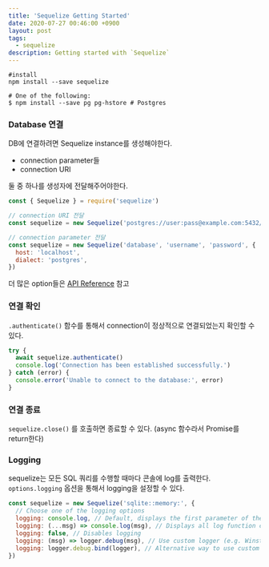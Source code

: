 ```yaml
---
title: 'Sequelize Getting Started'
date: 2020-07-27 00:46:00 +0900
layout: post
tags:
  - sequelize
description: Getting started with `Sequelize`
---
```


```shell
#install
npm install --save sequelize

# One of the following:
$ npm install --save pg pg-hstore # Postgres
```

### Database 연결

DB에 연결하려면 Sequelize instance를 생성해야한다.

- connection parameter들
- connection URI

둘 중 하나를 생성자에 전달해주어야한다.

```javascript
const { Sequelize } = require('sequelize')

// connection URI 전달
const sequelize = new Sequelize('postgres://user:pass@example.com:5432/dbname')

// connection parameter 전달
const sequelize = new Sequelize('database', 'username', 'password', {
  host: 'localhost',
  dialect: 'postgres',
})
```

더 많은 option들은 [API Reference](https://sequelize.org/master/class/lib/sequelize.js~Sequelize.html#instance-constructor-constructor) 참고

### 연결 확인

`.authenticate()` 함수를 통해서 connection이 정상적으로 연결되었는지 확인할 수 있다.

```javascript
try {
  await sequelize.authenticate()
  console.log('Connection has been established successfully.')
} catch (error) {
  console.error('Unable to connect to the database:', error)
}
```

### 연결 종료

`sequelize.close()` 를 호출하면 종료할 수 있다. (async 함수라서 Promise를 return한다)

### Logging

sequelize는 모든 SQL 쿼리를 수행할 때마다 콘솔에 log를 출력한다. `options.logging` 옵션을 통해서 logging을 설정할 수 있다.

```javascript
const sequelize = new Sequelize('sqlite::memory:', {
  // Choose one of the logging options
  logging: console.log, // Default, displays the first parameter of the log function call
  logging: (...msg) => console.log(msg), // Displays all log function call parameters
  logging: false, // Disables logging
  logging: (msg) => logger.debug(msg), // Use custom logger (e.g. Winston or Bunyan), displays the first parameter
  logging: logger.debug.bind(logger), // Alternative way to use custom logger, displays all messages
})
```
